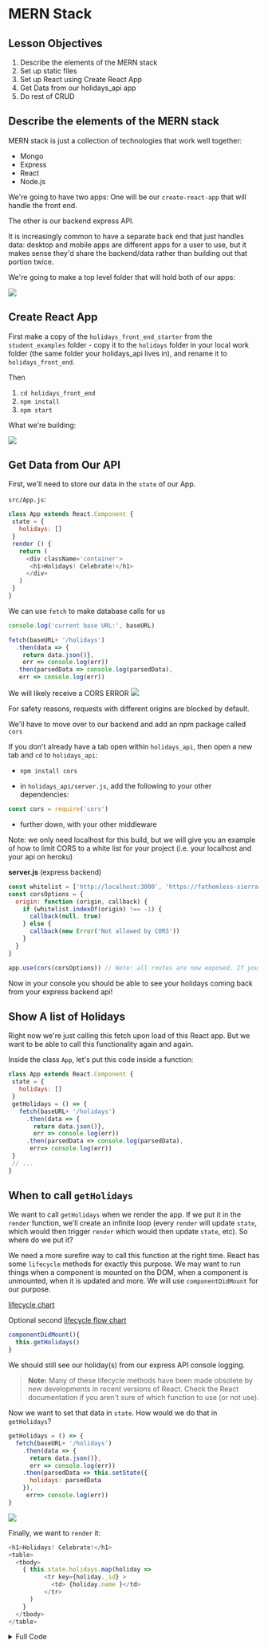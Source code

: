 # MERN Stack

<!--SEI1 12:47-->

## Lesson Objectives

1. Describe the elements of the MERN stack
1. Set up static files
1. Set up React using Create React App
1. Get Data from our holidays_api app
1. Do rest of CRUD

## Describe the elements of the MERN stack

MERN stack is just a collection of technologies that work well together:

- Mongo
- Express
- React
- Node.js

We're going to have two apps: One will be our `create-react-app` that will handle the front end.

The other is our backend express API.

It is increasingly common to have a separate back end that just handles data: desktop and mobile apps are different apps for a user to use, but it makes sense they'd share the backend/data rather than building out that portion twice.

We're going to make a top level folder that will hold both of our apps:

![](https://i.imgur.com/FbxjDNo.png)

## Create React App

First make a copy of the `holidays_front_end_starter` from the `student_examples` folder - copy it to the `holidays` folder in your local work folder (the same folder your holidays_api lives in), and rename it to `holidays_front_end`.

Then

1. `cd holidays_front_end`
1. `npm install`
1. `npm start`

What we're building:

![](https://i.imgur.com/Bil2WOm.png)

<!--SEI1 12:56 -->

## Get Data from Our API

First, we'll need to store our data in the `state` of our App.

`src/App.js`:

```js
class App extends React.Component {
 state = {
   holidays: []
 }
 render () {
   return (
     <div className='container'>
      <h1>Holidays! Celebrate!</h1>
     </div>
   )
 }
}
```

We can use `fetch` to make database calls for us

```js
console.log('current base URL:', baseURL)

fetch(baseURL+ '/holidays')
  .then(data => {
    return data.json()},
    err => console.log(err))
  .then(parsedData => console.log(parsedData),
   err => console.log(err))
```

We will likely receive a CORS ERROR
![](https://i.imgur.com/qg8eEAp.png)

For safety reasons, requests with different origins are blocked by default.

We'll have to move over to our backend and add an npm package called `cors`

If you don't already have a tab open within `holidays_api`, then open a new tab and `cd` to `holidays_api`:

- `npm install cors`

- in `holidays_api/server.js`, add the following to your other dependencies:

```js
const cors = require('cors')
```

<!--SEI1 1:11 -->

- further down, with your other middleware

Note: we only need localhost for this build, but we will give you an example of how to limit CORS to a white list for your project (i.e. your localhost and your api on heroku)

**server.js** (express backend)

```js
const whitelist = ['http://localhost:3000', 'https://fathomless-sierra-68956.herokuapp.com']
const corsOptions = {
  origin: function (origin, callback) {
    if (whitelist.indexOf(origin) !== -1) {
      callback(null, true)
    } else {
      callback(new Error('Not allowed by CORS'))
    }
  }
}

app.use(cors(corsOptions)) // Note: all routes are now exposed. If you want to limit access for specific verbs like POST or DELETE you can look at the npm documentaion for cors (for example with OMDB - it's ok for anyone to see the movies, but you don't want just anyone adding a movie)
```

Now in your console you should be able to see your holidays coming back from your express backend api!

<!--SEI1 1:16  -->

## Show A list of Holidays

Right now we're just calling this fetch upon load of this React app. But we want to be able to call this functionality again and again.

Inside the class `App`, let's put this code inside a function:

```js
class App extends React.Component {
 state = {
   holidays: []
 }
 getHolidays = () => {
   fetch(baseURL+ '/holidays')
     .then(data => {
       return data.json()},
       err => console.log(err))
     .then(parsedData => console.log(parsedData),
      err=> console.log(err))
 }
 // ...
}
```

## When to call `getHolidays`

We want to call `getHolidays` when we render the app. If we put it in the `render` function, we'll create an infinite loop (every `render` will update `state`, which would then trigger `render` which would then update `state`, etc). So where do we put it?

We need a more surefire way to call this function at the right time. React has some `lifecycle` methods for exactly this purpose. We may want to run things when a component is mounted on the DOM, when a component is unmounted, when it is updated and more. We will use `componentDidMount` for our purpose.

[lifecycle chart](http://projects.wojtekmaj.pl/react-lifecycle-methods-diagram/)

Optional second [lifecycle flow chart](https://levelup.gitconnected.com/componentdidmakesense-react-lifecycle-explanation-393dcb19e459)

```js
componentDidMount(){
  this.getHolidays()
}
```

We should still see our holiday(s) from our express API console logging.

>**Note:** Many of these lifecycle methods have been made obsolete by new developments in recent versions of React. Check the React documentation if you aren't sure of which function to use (or not use).

Now we want to set that data in `state`. How would we do that in `getHolidays`?

```js
getHolidays = () => {
  fetch(baseURL+ '/holidays')
    .then(data => {
      return data.json()},
      err => console.log(err))
    .then(parsedData => this.setState({
      holidays: parsedData
    }),
     err=> console.log(err))
}
```

![](https://i.imgur.com/D4BBM6U.png)

Finally, we want to `render` it:

```js
<h1>Holidays! Celebrate!</h1>
<table>
  <tbody>
    { this.state.holidays.map(holiday =>
          <tr key={holiday._id} >
            <td> {holiday.name }</td>
          </tr>
      )
    }
  </tbody>
</table>
```

<!--SEI1 1:30 -->

<details><summary>Full Code</summary>

**App.js**

```js
import React from 'react'
import './css/normalize.css'
import './css/skeleton.css'
import './css/index.css'
// import ballons from './images/two-balloon-icons-68911.png'
// import pencil from './images/simpleiconDOTcom-pen-15-64x64.png'
// import Show from './components/Show.js'
// import UpdateForm from './components/UpdateForm.js'
let baseURL = ''

if (process.env.NODE_ENV === 'development') {
  baseURL = 'http://localhost:3004'
} else {
  baseURL = 'your heroku bakend url here'
}

// baseURL = 'https://fathomless-sierra-68956.herokuapp.com'
console.log('current base URL:', baseURL)

class App extends React.Component {
 state = {
   holidays: []
 }
 componentDidMount(){
    this.getHolidays()
  }
  getHolidays = () => {
   fetch(baseURL+ '/holidays')
     .then(data => {
       return data.json()},
       err => console.log(err))
     .then(parsedData => this.setState({holidays: parsedData}),
      err=> console.log(err))
 }
  render () {
   return (
     <div className='container'>
      <h1>Holidays! Celebrate!</h1>
      <table>
        <tbody>
          { this.state.holidays.map(holiday => {
              return (
                <tr key={holiday._id}>
                  <td> {holiday.name }</td>
                </tr>
              )
            })
          }
        </tbody>
      </table>
     </div>
   )
 }
}

export default App
```
</details>
